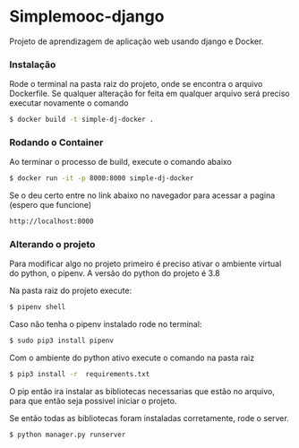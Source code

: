 # Simplemooc-django

Projeto de aprendizagem de aplicação web usando django e Docker.


### Instalação

Rode o terminal na pasta raiz do projeto, onde se encontra o arquivo Dockerfile.
Se qualquer alteração for feita em qualquer arquivo será preciso executar novamente o comando

```sh
$ docker build -t simple-dj-docker .
```

### Rodando o Container

Ao terminar o processo de build, execute o comando abaixo 
```sh
$ docker run -it -p 8000:8000 simple-dj-docker
```
Se o deu certo entre no link abaixo no navegador para acessar a pagina (espero que funcione)
```sh
http://localhost:8000
```

### Alterando o projeto

Para modificar algo no projeto primeiro é preciso ativar o ambiente virtual do python, o pipenv.
A versão do python do projeto é 3.8

Na pasta raiz do projeto execute:

```sh
$ pipenv shell
```
Caso não tenha o pipenv instalado rode no terminal:

```sh
$ sudo pip3 install pipenv
```

Com o ambiente do python ativo execute o comando na pasta raiz
```sh
$ pip3 install -r  requirements.txt 
```
O pip então ira instalar as bibliotecas necessarias que estão no arquivo, para que então seja possivel iniciar o projeto.


Se então todas as bibliotecas foram instaladas corretamente, rode o server.

```sh
$ python manager.py runserver
```

